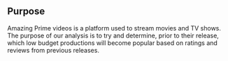 ## Purpose
Amazing Prime videos is a platform used to stream movies and TV shows. The purpose of our analysis is to try and determine, prior to their release, which low budget productions will become popular based on ratings and reviews from previous releases.
